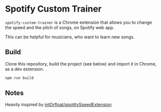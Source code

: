 # Spotify Custom Trainer

`spotify-custom-trainer` is a Chrome extension that allows you to change the speed and the pitch of songs, on Spotify web app.

This can be helpful for musicians, who want to learn new songs.

## Build

Clone this repository, build the project (see below) and import it in Chrome, as a dev extension.

```sh
npm run build
```

## Notes

Heavily inspired by [intOrfloat/spotitySpeedExtension](https://github.com/intOrfloat/spotitySpeedExtension)
